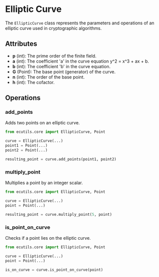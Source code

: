 # Elliptic Curve

The `EllipticCurve` class represents the parameters and operations of an elliptic curve used in cryptographic algorithms.

## Attributes

- **p** (int): The prime order of the finite field.
- **a** (int): The coefficient 'a' in the curve equation y^2 = x^3 + ax + b.
- **b** (int): The coefficient 'b' in the curve equation.
- **G** (Point): The base point (generator) of the curve.
- **n** (int): The order of the base point.
- **h** (int): The cofactor.

## Operations

### add_points

Adds two points on an elliptic curve.

```python
from ecutils.core import EllipticCurve, Point

curve = EllipticCurve(...)
point1 = Point(...)
point2 = Point(...)

resulting_point = curve.add_points(point1, point2)
```

### multiply_point

Multiplies a point by an integer scalar.

```python
from ecutils.core import EllipticCurve, Point

curve = EllipticCurve(...)
point = Point(...)

resulting_point = curve.multiply_point(5, point)
```

### is_point_on_curve

Checks if a point lies on the elliptic curve.

```python
from ecutils.core import EllipticCurve, Point

curve = EllipticCurve(...)
point = Point(...)

is_on_curve = curve.is_point_on_curve(point)
```